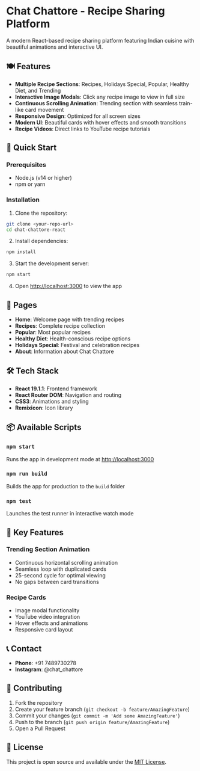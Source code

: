 # Chat Chattore - Recipe Sharing Platform

A modern React-based recipe sharing platform featuring Indian cuisine with beautiful animations and interactive UI.

## 🍽️ Features

- **Multiple Recipe Sections**: Recipes, Holidays Special, Popular, Healthy Diet, and Trending
- **Interactive Image Modals**: Click any recipe image to view in full size
- **Continuous Scrolling Animation**: Trending section with seamless train-like card movement
- **Responsive Design**: Optimized for all screen sizes
- **Modern UI**: Beautiful cards with hover effects and smooth transitions
- **Recipe Videos**: Direct links to YouTube recipe tutorials

## 🚀 Quick Start

### Prerequisites
- Node.js (v14 or higher)
- npm or yarn

### Installation

1. Clone the repository:
```bash
git clone <your-repo-url>
cd chat-chattore-react
```

2. Install dependencies:
```bash
npm install
```

3. Start the development server:
```bash
npm start
```

4. Open [http://localhost:3000](http://localhost:3000) to view the app

## 📱 Pages

- **Home**: Welcome page with trending recipes
- **Recipes**: Complete recipe collection
- **Popular**: Most popular recipes
- **Healthy Diet**: Health-conscious recipe options
- **Holidays Special**: Festival and celebration recipes
- **About**: Information about Chat Chattore

## 🛠️ Tech Stack

- **React 19.1.1**: Frontend framework
- **React Router DOM**: Navigation and routing
- **CSS3**: Animations and styling
- **Remixicon**: Icon library

## 📦 Available Scripts

### `npm start`
Runs the app in development mode at [http://localhost:3000](http://localhost:3000)

### `npm run build`
Builds the app for production to the `build` folder

### `npm test`
Launches the test runner in interactive watch mode

## 🎨 Key Features

### Trending Section Animation
- Continuous horizontal scrolling animation
- Seamless loop with duplicated cards
- 25-second cycle for optimal viewing
- No gaps between card transitions

### Recipe Cards
- Image modal functionality
- YouTube video integration
- Hover effects and animations
- Responsive card layout

## 📞 Contact

- **Phone**: +91 7489730278
- **Instagram**: @chat_chattore

## 🤝 Contributing

1. Fork the repository
2. Create your feature branch (`git checkout -b feature/AmazingFeature`)
3. Commit your changes (`git commit -m 'Add some AmazingFeature'`)
4. Push to the branch (`git push origin feature/AmazingFeature`)
5. Open a Pull Request

## 📄 License

This project is open source and available under the [MIT License](LICENSE).
